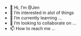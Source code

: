 - 👋 Hi, I’m @Jen
- 👀 I’m interested in alot of things
- 🌱 I’m currently learning ...
- 💞️ I’m looking to collaborate on ...
- 📫 How to reach me ...

<!---
Jen4g/Jen4g is a ✨ special ✨ repository because its `README.md` (this file) appears on your GitHub profile.
You can click the Preview link to take a look at your changes.
--->
